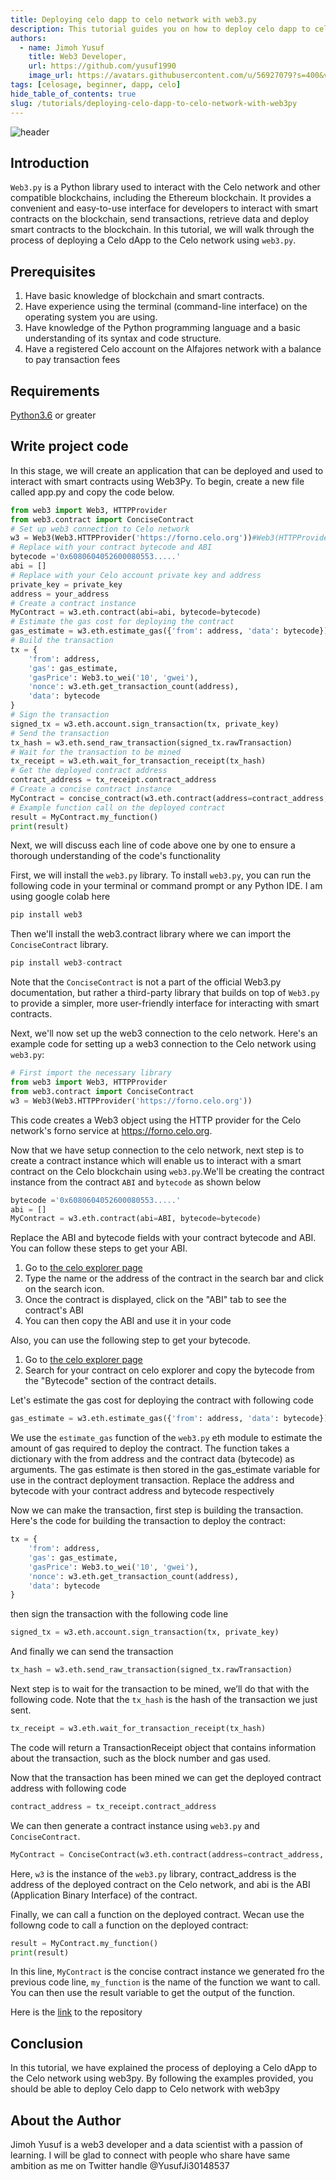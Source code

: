 ```yaml
---
title: Deploying celo dapp to celo network with web3.py
description: This tutorial guides you on how to deploy celo dapp to celo network web3.py
authors:
  - name: Jimoh Yusuf
    title: Web3 Developer,
    url: https://github.com/yusuf1990
    image_url: https://avatars.githubusercontent.com/u/56927079?s=400&v=4
tags: [celosage, beginner, dapp, celo]
hide_table_of_contents: true
slug: /tutorials/deploying-celo-dapp-to-celo-network-with-web3py
---
```


![header](../../src/data-tutorials/showcase/beginner/deploying-celo-dapp-to-celo-network-with-web3py.png)

##  Introduction
`Web3.py` is a Python library used to interact with the Celo network and other compatible blockchains, including the Ethereum blockchain. It provides a convenient and easy-to-use interface for developers to interact with smart contracts on the blockchain, send transactions, retrieve data and deploy smart contracts to the blockchain. In this tutorial, we will walk through the process of deploying a Celo dApp to the Celo network using `web3.py`.


##  Prerequisites
1. Have basic knowledge of blockchain and smart contracts.
2. Have experience using the terminal (command-line interface) on the operating system you are using.
3. Have knowledge of the Python programming language and a basic understanding of its syntax and code structure.
4. Have a registered Celo account on the Alfajores network with a balance to pay transaction fees

##  Requirements
[Python3.6](https://www.python.org/downloads/release/python-368/) or greater

##  Write project code
In this stage, we will create an application that can be deployed and used to interact with smart contracts using Web3Py. To begin, create a new file called app.py and copy the code below.

```python
from web3 import Web3, HTTPProvider
from web3.contract import ConciseContract
# Set up web3 connection to Celo network
w3 = Web3(Web3.HTTPProvider('https://forno.celo.org'))#Web3(HTTPProvider('https://forno.celo.org'))
# Replace with your contract bytecode and ABI
bytecode ='0x6080604052600080553.....'
abi = []
# Replace with your Celo account private key and address
private_key = private_key
address = your_address
# Create a contract instance
MyContract = w3.eth.contract(abi=abi, bytecode=bytecode)
# Estimate the gas cost for deploying the contract
gas_estimate = w3.eth.estimate_gas({'from': address, 'data': bytecode})
# Build the transaction
tx = {
    'from': address,
    'gas': gas_estimate,
    'gasPrice': Web3.to_wei('10', 'gwei'),
    'nonce': w3.eth.get_transaction_count(address),
    'data': bytecode
}
# Sign the transaction
signed_tx = w3.eth.account.sign_transaction(tx, private_key)
# Send the transaction
tx_hash = w3.eth.send_raw_transaction(signed_tx.rawTransaction)
# Wait for the transaction to be mined
tx_receipt = w3.eth.wait_for_transaction_receipt(tx_hash)
# Get the deployed contract address
contract_address = tx_receipt.contract_address
# Create a concise contract instance
MyContract = concise_contract(w3.eth.contract(address=contract_address, abi=abi))
# Example function call on the deployed contract
result = MyContract.my_function()
print(result)
```

Next, we will discuss each line of code above one by one to ensure a thorough understanding of the code's functionality

First, we will install the `web3.py` library. To install `web3.py`, you can run the following code in your terminal or command prompt or any Python IDE. I am using google colab here

```python
pip install web3
```

Then we'll install the web3.contract library where we can import the `ConciseContract` library.


```python
pip install web3-contract
```
Note that the `ConciseContract` is not a part of the official Web3.py documentation, but rather a third-party library that builds on top of `Web3.py` to provide a simpler, more user-friendly interface for interacting with smart contracts.

Next, we'll now set up the web3 connection to the celo network. Here's an example code for setting up a web3 connection to the Celo network using `web3.py`:

```python
# First import the necessary library
from web3 import Web3, HTTPProvider
from web3.contract import ConciseContract 
w3 = Web3(Web3.HTTPProvider('https://forno.celo.org'))
```

This code creates a Web3 object using the HTTP provider for the Celo network's forno service at https://forno.celo.org.

Now that we have setup connection to the celo network, next step is to create a contract instance which will enable us to interact with a smart contract on the Celo blockchain using `web3.py`.We'll be creating the contract instance from the contract `ABI` and `bytecode` as shown below

```python
bytecode ='0x6080604052600080553.....'
abi = []
MyContract = w3.eth.contract(abi=ABI, bytecode=bytecode)
```

Replace the ABI and bytecode fields with your contract bytecode and ABI. You can follow these steps to get your ABI.

1. Go to [the celo explorer page](https://explorer.celo.org)
2. Type the name or the address of the contract in the search bar and click on the search icon.
3. Once the contract is displayed, click on the "ABI" tab to see the contract's ABI
4. You can then copy the ABI and use it in your code

Also, you can use the following step to get your bytecode.

1. Go to [the celo explorer page](https://explorer.celo.org)
2. Search for your contract on celo explorer and copy the bytecode from the "Bytecode" section of the contract details.


Let's estimate the gas cost for deploying the contract with following code

``` python
gas_estimate = w3.eth.estimate_gas({'from': address, 'data': bytecode})
```

We use the `estimate_gas` function of the `web3.py` eth module to estimate the amount of gas required to deploy the contract. The function takes a dictionary with the from address and the contract data (bytecode) as arguments. The gas estimate is then stored in the gas_estimate variable for use in the contract deployment transaction.
Replace the address and bytecode with your contract address and bytecode respectively

Now we can make the transaction, first step is building the transaction. Here's the code for building the transaction to deploy the contract:

```python
tx = {
    'from': address,
    'gas': gas_estimate,
    'gasPrice': Web3.to_wei('10', 'gwei'), 
    'nonce': w3.eth.get_transaction_count(address),
    'data': bytecode 
}
```

then sign the transaction with the following code line

```python
signed_tx = w3.eth.account.sign_transaction(tx, private_key)
```

And finally we can send the transaction

```python
tx_hash = w3.eth.send_raw_transaction(signed_tx.rawTransaction)
```

Next step is to wait for the transaction to be mined, we’ll do that with the following code. Note that the `tx_hash` is the hash of the transaction we just sent.

```python
tx_receipt = w3.eth.wait_for_transaction_receipt(tx_hash)
```

The code will return a TransactionReceipt object that contains information about the transaction, such as the block number and gas used.

Now that the transaction has been mined we can get the deployed contract address with following code

```python
contract_address = tx_receipt.contract_address
```

We can then generate a contract instance using `web3.py` and `ConciseContract`.

```python
MyContract = ConciseContract(w3.eth.contract(address=contract_address, abi=abi))
```

Here, `w3` is the instance of the `web3.py` library, contract_address is the address of the deployed contract on the Celo network, and abi is the ABI (Application Binary Interface) of the contract. 

Finally, we can call a function on the deployed contract. Wecan use the followng code to call a function on the deployed contract:

```python
result = MyContract.my_function() 
print(result)
```

In this line, `MyContract` is the concise contract instance we generated fro the previous code line, `my_function` is the name of the function we want to call. You can then use the result variable to get the output of the function.

Here is the [link](https://github.com/yusuf1990/DeployCelo) to the repository

## Conclusion
 In this tutorial, we have explained the process of deploying a Celo dApp to the Celo network using web3py. By following the examples provided, you should be able to deploy Celo dapp to Celo network with web3py

## About the Author

Jimoh Yusuf is a web3 developer and a data scientist with a passion of learning. I will be glad to connect with people who share have same ambition as me on Twitter handle @YusufJi30148537
